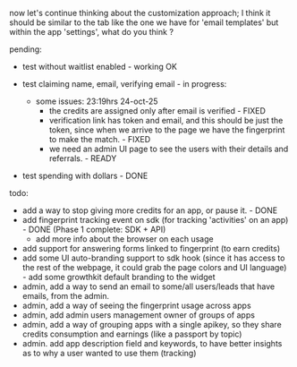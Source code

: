 now let's continue thinking about the customization approach; I think it should be similar to the tab like the one we have for 'email templates' but within the app 'settings', what do you think ?

pending:
- test without waitlist enabled - working OK
- test claiming name, email, verifying email - in progress:
    - some issues: 23:19hrs 24-oct-25
        - the credits are assigned only after email is verified - FIXED
        - verification link has token and email, and this should be just the token, since when we arrive to the page we have the fingerprint to make the match. - FIXED
        - we need an admin UI page to see the users with their details and referrals. - READY
        
- test spending with dollars - DONE

todo:
- add a way to stop giving more credits for an app, or pause it. - DONE
- add fingerprint tracking event on sdk  (for tracking 'activities' on an app) - DONE (Phase 1 complete: SDK + API)
    - add more info about the browser on each usage
- add support for answering forms linked to fingerprint (to earn credits)
- add some UI auto-branding support to sdk hook (since it has access to the rest of the webpage, it could grab the page colors and UI language) - add some growthkit default branding to the widget
- admin, add a way to send an email to some/all users/leads that have emails, from the admin.
- admin, add a way of seeing the fingerprint usage across apps
- admin, add admin users management owner of groups of apps
- admin, add a way of grouping apps with a single apikey, so they share credits consumption and earnings (like a passport by topic)
- admin. add app description field and keywords, to have better insights as to why a user wanted to use them (tracking)